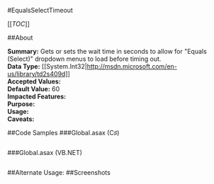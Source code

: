 #EqualsSelectTimeout

[[_TOC_]]

##About

**Summary:**  Gets or sets the wait time in seconds to allow for "Equals (Select)" dropdown menus to load before timing out.   
**Data Type:** [[System.Int32|http://msdn.microsoft.com/en-us/library/td2s409d]]  
**Accepted Values:**   
**Default Value:** 60  
**Impacted Features:**   
**Purpose:**   
**Usage:**   
**Caveats:**   

##Code Samples
###Global.asax (C♯)

```csharp
```

###Global.asax (VB.NET)

```visualbasic
```
##Alternate Usage: 
##Screenshots
